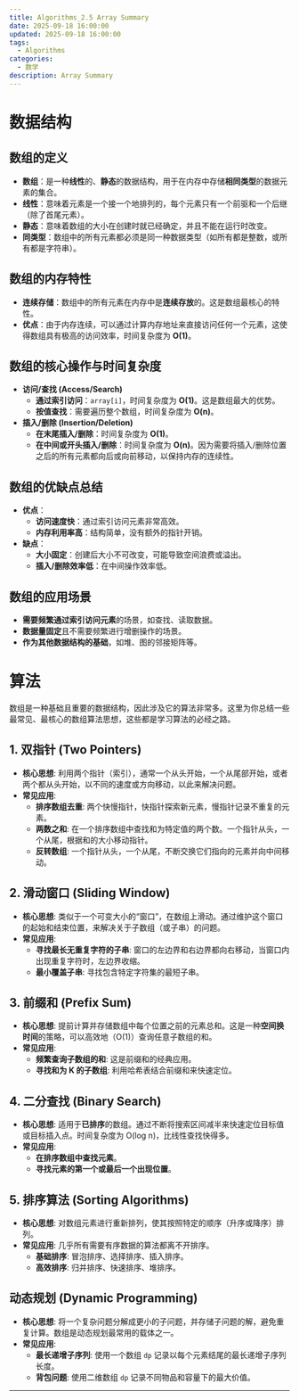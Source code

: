 ```yaml
---
title: Algorithms_2.5 Array Summary 
date: 2025-09-18 16:00:00
updated: 2025-09-18 16:00:00
tags:
  - Algorithms
categories:
  - 数学
description: Array Summary
---
```

# 

# 数据结构

## 数组的定义

- **数组**：是一种**线性**的、**静态**的数据结构，用于在内存中存储**相同类型**的数据元素的集合。
- **线性**：意味着元素是一个接一个地排列的，每个元素只有一个前驱和一个后继（除了首尾元素）。
- **静态**：意味着数组的大小在创建时就已经确定，并且不能在运行时改变。
- **同类型**：数组中的所有元素都必须是同一种数据类型（如所有都是整数，或所有都是字符串）。

## 数组的内存特性

- **连续存储**：数组中的所有元素在内存中是**连续存放**的。这是数组最核心的特性。
- **优点**：由于内存连续，可以通过计算内存地址来直接访问任何一个元素，这使得数组具有极高的访问效率，时间复杂度为 **O(1)**。

## 数组的核心操作与时间复杂度

- **访问/查找 (Access/Search)**
    - **通过索引访问**：`array[i]`，时间复杂度为 **O(1)**。这是数组最大的优势。
    - **按值查找**：需要遍历整个数组，时间复杂度为 **O(n)**。
- **插入/删除 (Insertion/Deletion)**
    - **在末尾插入/删除**：时间复杂度为 **O(1)**。
    - **在中间或开头插入/删除**：时间复杂度为 **O(n)**。因为需要将插入/删除位置之后的所有元素都向后或向前移动，以保持内存的连续性。

##  数组的优缺点总结

- **优点**：
    - **访问速度快**：通过索引访问元素非常高效。
    - **内存利用率高**：结构简单，没有额外的指针开销。
- **缺点**：
    - **大小固定**：创建后大小不可改变，可能导致空间浪费或溢出。
    - **插入/删除效率低**：在中间操作效率低。

##  数组的应用场景

- **需要频繁通过索引访问元素**的场景，如查找、读取数据。
- **数据量固定**且不需要频繁进行增删操作的场景。
- **作为其他数据结构的基础**，如堆、图的邻接矩阵等。

# 算法

数组是一种基础且重要的数据结构，因此涉及它的算法非常多。这里为你总结一些最常见、最核心的数组算法思想，这些都是学习算法的必经之路。



## 1. 双指针 (Two Pointers)

- **核心思想**: 利用两个指针（索引），通常一个从头开始，一个从尾部开始，或者两个都从头开始，以不同的速度或方向移动，以此来解决问题。
- **常见应用**:
    - **排序数组去重**: 两个快慢指针，快指针探索新元素，慢指针记录不重复的元素。
    - **两数之和**: 在一个排序数组中查找和为特定值的两个数。一个指针从头，一个从尾，根据和的大小移动指针。
    - **反转数组**: 一个指针从头，一个从尾，不断交换它们指向的元素并向中间移动。

## 2. 滑动窗口 (Sliding Window)

- **核心思想**: 类似于一个可变大小的“窗口”，在数组上滑动。通过维护这个窗口的起始和结束位置，来解决关于子数组（或子串）的问题。
- **常见应用**:
    - **寻找最长无重复字符的子串**: 窗口的左边界和右边界都向右移动，当窗口内出现重复字符时，左边界收缩。
    - **最小覆盖子串**: 寻找包含特定字符集的最短子串。

##  3. 前缀和 (Prefix Sum)

- **核心思想**: 提前计算并存储数组中每个位置之前的元素总和。这是一种**空间换时间**的策略，可以高效地（O(1)）查询任意子数组的和。
- **常见应用**:
    - **频繁查询子数组的和**: 这是前缀和的经典应用。
    - **寻找和为 K 的子数组**: 利用哈希表结合前缀和来快速定位。

## 4. 二分查找 (Binary Search)

- **核心思想**: 适用于**已排序**的数组。通过不断将搜索区间减半来快速定位目标值或目标插入点。时间复杂度为 O(log n)，比线性查找快得多。
- **常见应用**:
    - **在排序数组中查找元素**。
    - **寻找元素的第一个或最后一个出现位置**。

## 5. 排序算法 (Sorting Algorithms)

- **核心思想**: 对数组元素进行重新排列，使其按照特定的顺序（升序或降序）排列。
- **常见应用**: 几乎所有需要有序数据的算法都离不开排序。
    - **基础排序**: 冒泡排序、选择排序、插入排序。
    - **高效排序**: 归并排序、快速排序、堆排序。

## 动态规划 (Dynamic Programming)

- **核心思想**: 将一个复杂问题分解成更小的子问题，并存储子问题的解，避免重复计算。数组是动态规划最常用的载体之一。
- **常见应用**:
    - **最长递增子序列**: 使用一个数组 `dp` 记录以每个元素结尾的最长递增子序列长度。
    - **背包问题**: 使用二维数组 `dp` 记录不同物品和容量下的最大价值。

---

